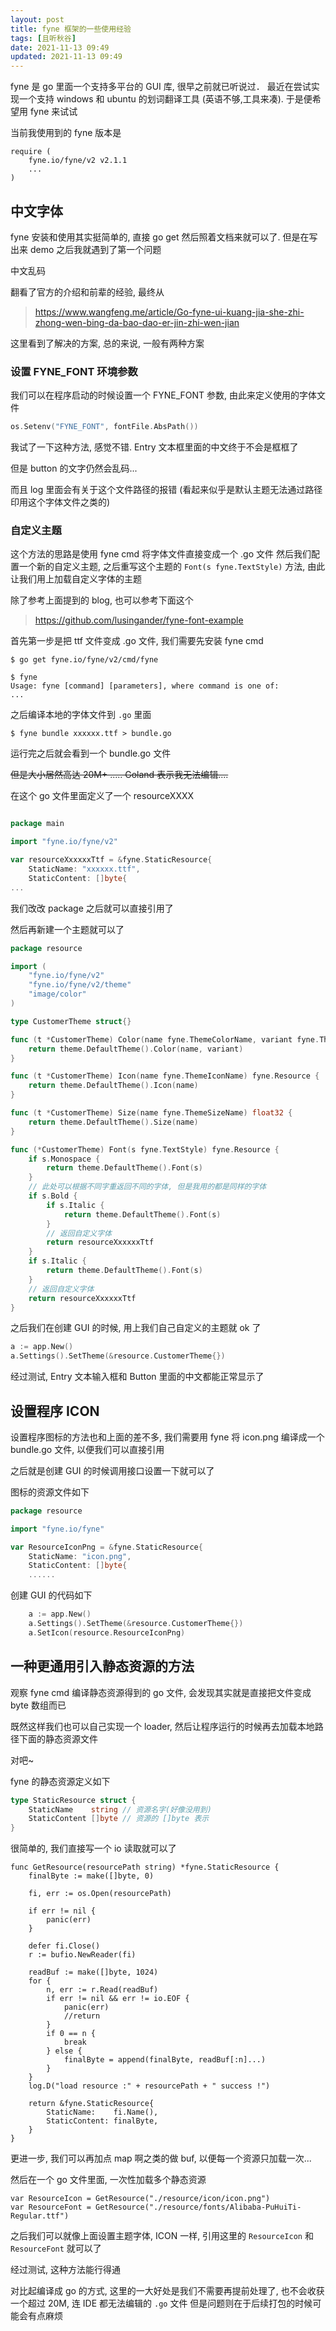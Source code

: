 ```yaml
---
layout: post
title: fyne 框架的一些使用经验
tags: [且听秋谷]
date: 2021-11-13 09:49
updated: 2021-11-13 09:49
---
```


fyne 是 go 里面一个支持多平台的 GUI 库, 很早之前就已听说过．
最近在尝试实现一个支持 windows 和 ubuntu 的划词翻译工具 (英语不够,工具来凑).
于是便希望用 fyne 来试试

当前我使用到的 fyne 版本是

```
require (
    fyne.io/fyne/v2 v2.1.1
    ...
)
```

## 中文字体

fyne 安装和使用其实挺简单的, 直接 go get 然后照着文档来就可以了.
但是在写出来 demo 之后我就遇到了第一个问题

中文乱码

翻看了官方的介绍和前辈的经验, 最终从

> https://www.wangfeng.me/article/Go-fyne-ui-kuang-jia-she-zhi-zhong-wen-bing-da-bao-dao-er-jin-zhi-wen-jian

这里看到了解决的方案, 总的来说, 一般有两种方案

### 设置 FYNE_FONT 环境参数

我们可以在程序启动的时候设置一个 FYNE_FONT 参数, 由此来定义使用的字体文件


```go
os.Setenv("FYNE_FONT", fontFile.AbsPath())
```

我试了一下这种方法, 感觉不错. Entry 文本框里面的中文终于不会是框框了

但是 button 的文字仍然会乱码...

而且 log 里面会有关于这个文件路径的报错 (看起来似乎是默认主题无法通过路径印用这个字体文件之类的)

### 自定义主题

这个方法的思路是使用 fyne cmd 将字体文件直接变成一个 .go 文件
然后我们配置一个新的自定义主题, 之后重写这个主题的 `Font(s fyne.TextStyle)` 方法, 由此让我们用上加载自定义字体的主题

除了参考上面提到的 blog, 也可以参考下面这个

> https://github.com/lusingander/fyne-font-example


首先第一步是把 ttf 文件变成 .go 文件, 我们需要先安装 fyne cmd
```shell
$ go get fyne.io/fyne/v2/cmd/fyne

$ fyne
Usage: fyne [command] [parameters], where command is one of:
...
```

之后编译本地的字体文件到 `.go` 里面

```shell
$ fyne bundle xxxxxx.ttf > bundle.go
```

运行完之后就会看到一个 bundle.go 文件 

~~但是大小居然高达 20M+ ..... Goland 表示我无法编辑....~~

在这个 go 文件里面定义了一个 resourceXXXX

```go

package main

import "fyne.io/fyne/v2"

var resourceXxxxxxTtf = &fyne.StaticResource{
	StaticName: "xxxxxx.ttf",
	StaticContent: []byte{
...
```

我们改改 package 之后就可以直接引用了

然后再新建一个主题就可以了
```go
package resource

import (
	"fyne.io/fyne/v2"
	"fyne.io/fyne/v2/theme"
	"image/color"
)

type CustomerTheme struct{}

func (t *CustomerTheme) Color(name fyne.ThemeColorName, variant fyne.ThemeVariant) color.Color {
	return theme.DefaultTheme().Color(name, variant)
}

func (t *CustomerTheme) Icon(name fyne.ThemeIconName) fyne.Resource {
	return theme.DefaultTheme().Icon(name)
}

func (t *CustomerTheme) Size(name fyne.ThemeSizeName) float32 {
	return theme.DefaultTheme().Size(name)
}

func (*CustomerTheme) Font(s fyne.TextStyle) fyne.Resource {
	if s.Monospace {
		return theme.DefaultTheme().Font(s)
	}
	// 此处可以根据不同字重返回不同的字体, 但是我用的都是同样的字体
	if s.Bold {
		if s.Italic {
			return theme.DefaultTheme().Font(s)
		}
		// 返回自定义字体
		return resourceXxxxxxTtf
	}
	if s.Italic {
		return theme.DefaultTheme().Font(s)
	}
	// 返回自定义字体
	return resourceXxxxxxTtf
}
```

之后我们在创建 GUI 的时候, 用上我们自己自定义的主题就 ok 了

```go
a := app.New()
a.Settings().SetTheme(&resource.CustomerTheme{})
```

经过测试, Entry 文本输入框和 Button 里面的中文都能正常显示了

## 设置程序 ICON

设置程序图标的方法也和上面的差不多, 我们需要用 fyne 将 icon.png 编译成一个 bundle.go 文件, 以便我们可以直接引用

之后就是创建 GUI 的时候调用接口设置一下就可以了

图标的资源文件如下
```go
package resource

import "fyne.io/fyne"

var ResourceIconPng = &fyne.StaticResource{
	StaticName: "icon.png",
	StaticContent: []byte{
	......
```

创建 GUI 的代码如下
```go
	a := app.New()
	a.Settings().SetTheme(&resource.CustomerTheme{})
    a.SetIcon(resource.ResourceIconPng)
```

## 一种更通用引入静态资源的方法

观察 fyne cmd 编译静态资源得到的 go 文件, 会发现其实就是直接把文件变成 byte 数组而已

既然这样我们也可以自己实现一个 loader, 然后让程序运行的时候再去加载本地路径下面的静态资源文件

对吧~

fyne 的静态资源定义如下
```go
type StaticResource struct {
	StaticName    string // 资源名字(好像没用到)
	StaticContent []byte // 资源的 []byte 表示
}
```

很简单的, 我们直接写一个 io 读取就可以了

```
func GetResource(resourcePath string) *fyne.StaticResource {
	finalByte := make([]byte, 0)

	fi, err := os.Open(resourcePath)

	if err != nil {
		panic(err)
	}

	defer fi.Close()
	r := bufio.NewReader(fi)

	readBuf := make([]byte, 1024)
	for {
		n, err := r.Read(readBuf)
		if err != nil && err != io.EOF {
			panic(err)
			//return
		}
		if 0 == n {
			break
		} else {
			finalByte = append(finalByte, readBuf[:n]...)
		}
	}
	log.D("load resource :" + resourcePath + " success !")

	return &fyne.StaticResource{
		StaticName:    fi.Name(),
		StaticContent: finalByte,
	}
}
```

更进一步, 我们可以再加点 map 啊之类的做 buf, 以便每一个资源只加载一次...

然后在一个 go 文件里面, 一次性加载多个静态资源

```
var ResourceIcon = GetResource("./resource/icon/icon.png")
var ResourceFont = GetResource("./resource/fonts/Alibaba-PuHuiTi-Regular.ttf")
```

之后我们可以就像上面设置主题字体, ICON 一样, 引用这里的 `ResourceIcon` 和 `ResourceFont` 就可以了

经过测试, 这种方法能行得通

对比起编译成 go 的方式, 这里的一大好处是我们不需要再提前处理了, 也不会收获一个超过 20M, 连 IDE 都无法编辑的 `.go` 文件
但是问题则在于后续打包的时候可能会有点麻烦